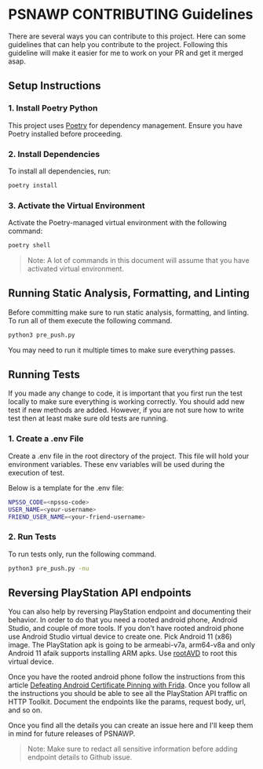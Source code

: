 # PSNAWP CONTRIBUTING Guidelines

There are several ways you can contribute to this project. Here can some guidelines that can help you contribute to the project. Following this guideline will make it easier for me to work on your PR and get it merged asap.

## Setup Instructions

### 1. Install Poetry Python

This project uses [Poetry](https://python-poetry.org/docs/) for dependency management. Ensure you have Poetry installed before proceeding.

### 2. Install Dependencies

To install all dependencies, run:

```bash
poetry install
```

### 3. Activate the Virtual Environment

Activate the Poetry-managed virtual environment with the following command:

```bash
poetry shell
```
> Note: A lot of commands in this document will assume that you have activated virtual environment.

## Running Static Analysis, Formatting, and Linting
Before committing make sure to run static analysis, formatting, and linting. To run all of them execute the following command.

```bash
python3 pre_push.py
```

You may need to run it multiple times to make sure everything passes.

## Running Tests

If you made any change to code, it is important that you first run the test locally to make sure everything is working correctly. You should add new test if new methods are added. However, if you are not sure how to write test then at least make sure old tests are running.

### 1. Create a .env File
Create a .env file in the root directory of the project. This file will hold your environment variables. These env variables will be used during the execution of test.

Below is a template for the .env file:

```bash
NPSSO_CODE=<npsso-code>
USER_NAME=<your-username>
FRIEND_USER_NAME=<your-friend-username>
```

### 2. Run Tests
To run tests only, run the following command.

```bash
python3 pre_push.py -nu
```

## Reversing PlayStation API endpoints

You can also help by reversing PlayStation endpoint and documenting their behavior. In order to do that you need a rooted android phone, Android Studio, and couple of more tools. If you don't have rooted android phone use Android Studio virtual device to create one. Pick Android 11 (x86) image. The PlayStation apk is going to be armeabi-v7a, arm64-v8a and only Android 11 afaik supports installing ARM apks. Use [rootAVD](https://gitlab.com/newbit/rootAVD) to root this virtual device.

Once you have the rooted android phone follow the instructions from this article [Defeating Android Certificate Pinning with Frida](https://httptoolkit.com/blog/frida-certificate-pinning/). Once you follow all the instructions you should be able to see all the PlayStation API traffic on HTTP Toolkit. Document the endpoints like the params, request body, url, and so on.

Once you find all the details you can create an issue here and I'll keep them in mind for future releases of PSNAWP.

> Note: Make sure to redact all sensitive information before adding endpoint details to Github issue.
